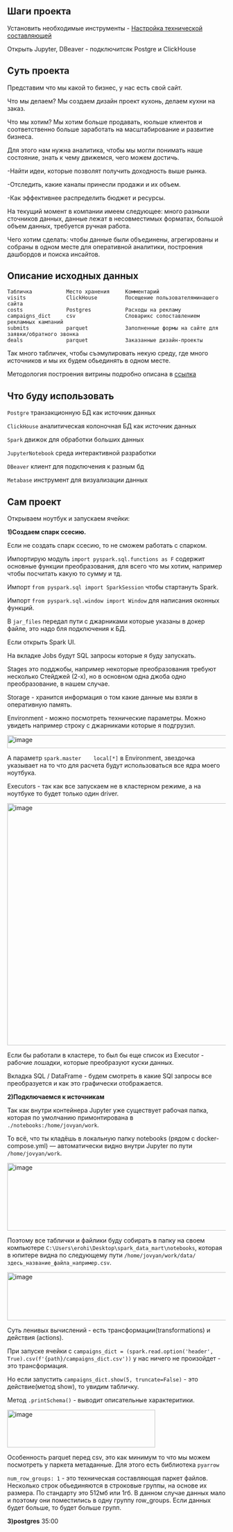 ## Шаги проекта

Установить необходимые инструменты - [Настройка технической составляющей](https://github.com/erohin94/Spark-Data-mart/blob/main/SETUP_V2.md)

Открыть Jupyter, DBeaver - подключитсяк Postgre и ClickHouse

## Суть проекта

Представим что мы какой то бизнес, у нас есть свой сайт.

Что мы делаем? Мы создаем дизайн проект кухонь, делаем кухни на заказ.

Что мы хотим? Мы хотим больше продавать, юольше клиентов и соответственно больше заработать на масштабирование и развитие бизнеса.

Для этого нам нужна аналитика, чтобы мы могли понимать наше состояние, знать к чему движемся, чего можем достичь.

-Найти идеи, которые позволят получить доходность выше рынка.

-Отследить, какие каналы принесли продажи и их объем.

-Как эффективнее распределить бюджет и ресурсы.

На текущий момент в компании имеем следующее: много разныхи сточников данных, данные лежат в несовместимых форматах, большой объем данных, требуется ручная работа.

Чего хотим сделать: чтобы данные были объединены, агрегированы и собраны в одном месте для оперативной аналитики, построения дашбордов и поиска инсайтов.

## Описание исходных данных

```
Табличка           Место хранения     Комментарий
visits             ClickHouse         Посещение пользователяминашего сайта
costs              Postgres           Расходы на рекламу
campaigns_dict     csv                Словарикс сопоставлением рекламных кампаний
submits            parquet            Заполненные формы на сайте для заявки/обратного звонка
deals              parquet            Заказанные дизайн-проекты
```

Так много табличек, чтобы съэмулировать некую среду, где много источников и мы их будем обьединять в одном месте.

Методология построения витрины подробно описана в [ссылка](https://github.com/erohin94/Spark-Data-mart/blob/main/Methodology.md)

## Что буду использовать

`Postgre` транзакционную БД как источник данных 

`ClickHouse` аналитическая колоночная БД как источник данных

`Spark` движок для обработки больших данных

`JupyterNotebook` среда интерактивной разработки

`DBeaver` клиент для подключения к разным бд

`Metabase` инструмент для визуализации данных

## Сам проект

Открываем ноутбук и запускаем ячейки:

**1)Создаем спарк ссесию.**

Если не создать спарк ссесию, то не сможем работать с спарком.

Импортирую модуль `import pyspark.sql.functions as F` содержит основные функции преобразования, для всего что мы хотим, например чтобы посчитать какую то сумму и тд.

Импорт `from pyspark.sql import SparkSession` чтобы стартануть Spark.

Импорт `from pyspark.sql.window import Window` для написания оконных функций.

В `jar_files` передал пути с джарниками которые указаны в докер файле, это надо бля подключения к БД. 

Если открыть Spark UI. 

На вкладке Jobs будут SQL запросы которые я буду запускать.

Stages это подджобы, например некоторые преобразования требуют несколько Стейджей (2-х), но в основном одна джоба одно преобразование, в нашем случае.

Storage - хранится информация о том какие данные мы взяли в оперативную память.

Environment - можно посмотреть технические параметры. Можно увидеть например строку с джарниками которые я подгрузил.

<img width="1568" height="30" alt="image" src="https://github.com/user-attachments/assets/d6a4a019-fe7d-4a91-92d8-fb351a05b48e" />

А параметр `spark.master	local[*]` в Environment, звездочка указывает на то что для расчета будут использоваться все ядра моего ноутбука.

Executors - так как все запускаем не в кластерном режиме, а на ноутбуке то будет только один driver.

<img width="1901" height="558" alt="image" src="https://github.com/user-attachments/assets/c2fdca69-d5b3-4662-983d-a38153c0bfc2" />

Если бы работали в кластере, то был бы еще список из Executor - рабочие лошадки, которые преобразуют куски данных.

Вкладка SQL / DataFrame - будем смотреть в какие SQl запросы все преобразуется и как это графически отображается.


**2)Подключаемся к источникам**

Так как внутри контейнера Jupyter уже существует рабочая папка, которая по умолчанию примонтирована в `./notebooks:/home/jovyan/work`. 

То всё, что ты кладёшь в локальную папку notebooks (рядом с docker-compose.yml) — автоматически видно внутри Jupyter по пути `/home/jovyan/work`.

<img width="645" height="156" alt="image" src="https://github.com/user-attachments/assets/d0768cd4-6b09-43f2-abf0-5b526ee472fc" />

Поэтому все таблички и файлики буду собирать в папку на своем компьютере `C:\Users\erohi\Desktop\spark_data_mart\notebooks`, которая в юпитере видна по следующему пути `/home/jovyan/work/data/здесь_название_файла_например.csv`. 

<img width="633" height="111" alt="image" src="https://github.com/user-attachments/assets/9c7bf506-2e2a-4725-b4c3-219568aa613f" />

Суть ленивых вычислений - есть трансформации(transformations) и действия (actions).

При запуске ячейки с `campaigns_dict = (spark.read.option('header', True).csv(f'{path}/campaigns_dict.csv'))` у нас ничего не произойдет - это трансформация.

Но если запустить `campaigns_dict.show(5, truncate=False)` - это действие(метод show), то увидим табличку.

Метод `.printSchema()` - выводит описательные характеритики.

<img width="341" height="87" alt="image" src="https://github.com/user-attachments/assets/c95a56fa-1ef8-496d-873d-463533b0733c" />

Особенность parquet перед csv, это как минимум то что мы можем посмотреть у паркета метаданные. Для этого есть библиотека `pyarrow`

`num_row_groups: 1` - это техническая составляющая паркет файлов. Несколько строк обьединяются в строковые группы, на основе их размера. По стандарту это 512мб или 1гб. В данном случае данных мало и поэтому они поместились в одну группу row_groups. Если данных будет больше, то будет больше групп.

**3)postgres** 35:00
